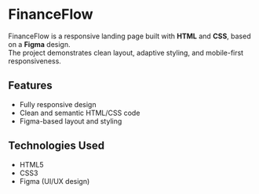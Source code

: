 # FinanceFlow

FinanceFlow is a responsive landing page built with **HTML** and **CSS**, based on a **Figma** design.  
The project demonstrates clean layout, adaptive styling, and mobile-first responsiveness.

## Features

- Fully responsive design
- Clean and semantic HTML/CSS code
- Figma-based layout and styling

## Technologies Used

- HTML5  
- CSS3  
- Figma (UI/UX design)



